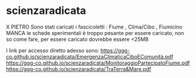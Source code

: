 # scienzaradicata

X PIETRO
Sono stati caricati i fascicoletti : Fiume , Clima/Cibo , Fiumicino
MANCA le schede sperimentali è troppo pesante per essere caricato, non so come fare, per essere caricato dovrebbe essere <25MB 

I link per accesso diretto adesso sono: 
https://ggg-co.github.io/scienzaradicata/EmergenzaClimaticaCiboEComunità.pdf
https://ggg-co.github.io/scienzaradicata/MonitoraggioPartecipatoFiume.pdf
https://ggg-co.github.io/scienzaradicata/TraTerra&Mare.pdf
